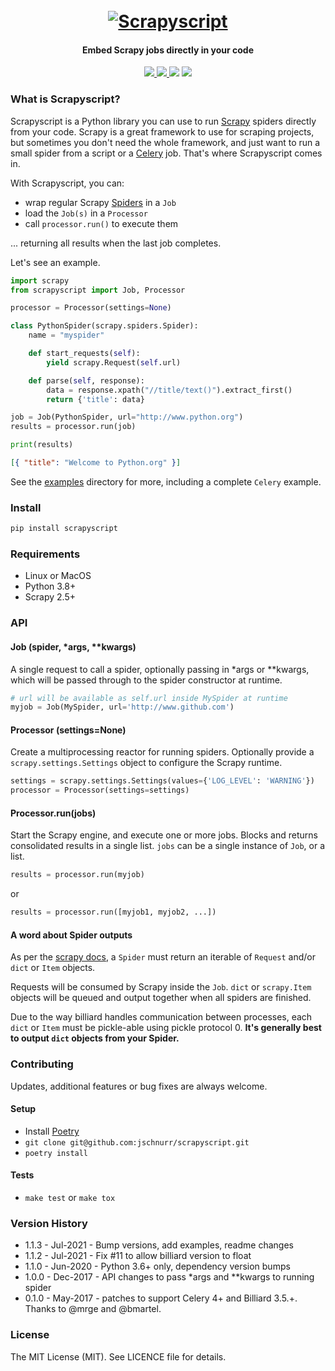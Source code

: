 <h1 align="center">
  <br>
  <a href="https://github.com/jschnurr/scrapyscript"><img src="https://i.ibb.co/ww3bNZ3/scrapyscript.png" alt="Scrapyscript"></a>
  <br>
</h1>

<h4 align="center">Embed Scrapy jobs directly in your code</h4>

<p align="center">
  <a href="https://github.com/jschnurr/scrapyscript/releases">
    <img src="https://img.shields.io/github/release/jschnurr/scrapyscript.svg">
  </a>

  <a href="https://pypi.org/project/scrapyscript/">
    <img src="https://img.shields.io/pypi/v/scrapyscript.svg">
  </a>

  <img src="https://github.com/jschnurr/scrapyscript/workflows/Tests/badge.svg">
  
  <img src="https://img.shields.io/pypi/pyversions/scrapyscript.svg">
</p>

### What is Scrapyscript?

Scrapyscript is a Python library you can use to run [Scrapy](https://github.com/scrapy/scrapy) spiders directly from your code. Scrapy is a great framework to use for scraping projects, but sometimes you don't need the whole framework, and just want to run a small spider from a script or a [Celery](https://github.com/celery/celery) job. That's where Scrapyscript comes in.

With Scrapyscript, you can:

- wrap regular Scrapy [Spiders](https://docs.scrapy.org/en/latest/topics/spiders.html) in a `Job`
- load the `Job(s)` in a `Processor`
- call `processor.run()` to execute them

... returning all results when the last job completes.

Let's see an example.

```python
import scrapy
from scrapyscript import Job, Processor

processor = Processor(settings=None)

class PythonSpider(scrapy.spiders.Spider):
    name = "myspider"

    def start_requests(self):
        yield scrapy.Request(self.url)

    def parse(self, response):
        data = response.xpath("//title/text()").extract_first()
        return {'title': data}

job = Job(PythonSpider, url="http://www.python.org")
results = processor.run(job)

print(results)
```

```json
[{ "title": "Welcome to Python.org" }]
```

See the [examples](examples/) directory for more, including a complete `Celery` example.

### Install

```python
pip install scrapyscript
```

### Requirements

- Linux or MacOS
- Python 3.8+
- Scrapy 2.5+

### API

#### Job (spider, \*args, \*\*kwargs)

A single request to call a spider, optionally passing in \*args or \*\*kwargs, which will be passed through to the spider constructor at runtime.

```python
# url will be available as self.url inside MySpider at runtime
myjob = Job(MySpider, url='http://www.github.com')
```

#### Processor (settings=None)

Create a multiprocessing reactor for running spiders. Optionally provide a `scrapy.settings.Settings` object to configure the Scrapy runtime.

```python
settings = scrapy.settings.Settings(values={'LOG_LEVEL': 'WARNING'})
processor = Processor(settings=settings)
```

#### Processor.run(jobs)

Start the Scrapy engine, and execute one or more jobs. Blocks and returns consolidated results in a single list.
`jobs` can be a single instance of `Job`, or a list.

```python
results = processor.run(myjob)
```

or

```python
results = processor.run([myjob1, myjob2, ...])
```

#### A word about Spider outputs

As per the [scrapy docs](https://doc.scrapy.org/en/latest/topics/spiders.html), a `Spider`
must return an iterable of `Request` and/or `dict` or `Item` objects.

Requests will be consumed by Scrapy inside the `Job`. `dict` or `scrapy.Item` objects will be queued
and output together when all spiders are finished.

Due to the way billiard handles communication between processes, each `dict` or `Item` must be
pickle-able using pickle protocol 0. **It's generally best to output `dict` objects from your Spider.**

### Contributing

Updates, additional features or bug fixes are always welcome.

#### Setup

- Install [Poetry](https://python-poetry.org/docs/#installation)
- `git clone git@github.com:jschnurr/scrapyscript.git`
- `poetry install`

#### Tests

- `make test` or `make tox`

### Version History

- 1.1.3 - Jul-2021 - Bump versions, add examples, readme changes
- 1.1.2 - Jul-2021 - Fix #11 to allow billiard version to float
- 1.1.0 - Jun-2020 - Python 3.6+ only, dependency version bumps
- 1.0.0 - Dec-2017 - API changes to pass \*args and \*\*kwargs to running spider
- 0.1.0 - May-2017 - patches to support Celery 4+ and Billiard 3.5.+. Thanks to @mrge and @bmartel.

### License

The MIT License (MIT). See LICENCE file for details.
